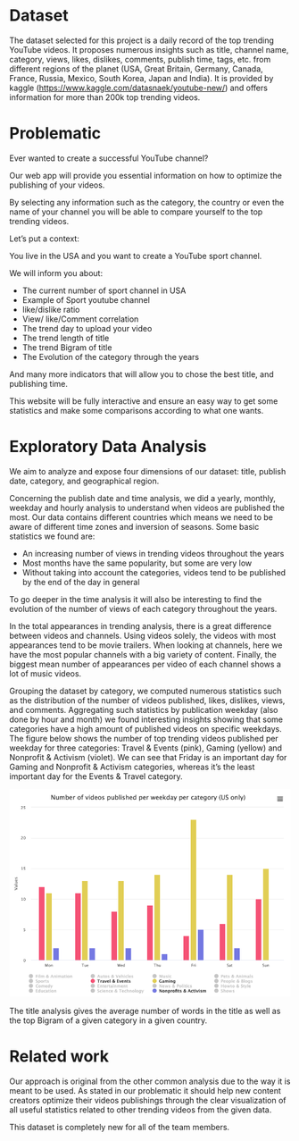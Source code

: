 # Dataset
The dataset selected for this project is a daily record of the top trending YouTube videos. It proposes numerous insights such as title, channel name, category, views, likes, dislikes, comments, publish time, tags, etc. from different regions of the planet (USA, Great Britain, Germany, Canada, France, Russia, Mexico, South Korea, Japan and India).
It is provided by kaggle (https://www.kaggle.com/datasnaek/youtube-new/) and offers information for more than 200k top trending videos.

# Problematic
Ever wanted to create a successful YouTube channel?

Our web app will provide you essential information on how to optimize the publishing of your videos.

By selecting any information such as the category, the country or even the name of your channel you will be able to compare yourself to the top trending videos.

Let’s put a context:

You live in the USA and you want to create a YouTube sport channel.

We will inform you about:
- The current number of sport channel in USA
- Example of Sport youtube channel
- like/dislike ratio
- View/ like/Comment correlation
- The trend day to upload your video
- The trend length of title
- The trend Bigram of title
- The Evolution of the category through the years

And many more indicators that will allow you to chose the best title, and publishing time.

This website will be fully interactive and ensure an easy way to get some statistics and make some comparisons according to what one wants.

# Exploratory Data Analysis

We aim to analyze and expose four dimensions of our dataset: title, publish date, category, and geographical region.

Concerning the publish date and time analysis, we did a yearly, monthly, weekday and hourly analysis to understand when videos are published the most. Our data contains different countries which means we need to be aware of different time zones and inversion of seasons. Some basic statistics we found are:

- An increasing number of views in trending videos throughout the years
- Most months have the same popularity, but some are very low
- Without taking into account the categories, videos tend to be published by the end of the day in general

To go deeper in the time analysis it will also be interesting to find the evolution of the number of views of each category throughout the years.

In the total appearances in trending analysis, there is a great difference between videos and channels. Using videos solely, the videos with most appearances tend to be movie trailers. When looking at channels, here we have the most popular channels with a big variety of content. Finally, the biggest mean number of appearances per video of each channel shows a lot of music videos.

Grouping the dataset by category, we computed numerous statistics such as the distribution of the number of videos published, likes, dislikes, views, and comments. Aggregating such statistics by publication weekday (also done by hour and month) we found interesting insights showing that some categories have a high amount of published videos on specific weekdays. The figure below shows the number of top trending videos published per weekday for three categories: Travel & Events (pink), Gaming (yellow) and Nonprofit & Activism (violet). We can see that Friday is an important day for Gaming and Nonprofit & Activism categories, whereas it’s the least important day for the Events & Travel category.

![Number of videos published per weekday per category (US only)](imgs/videos_by_weekday_by_category.png)

The title analysis gives the average number of words in the title as well as the top Bigram of a given category in a given country.


# Related work

Our approach is original from the other common analysis due to the way it is meant to be used. As stated in our problematic it should help new content creators optimize their videos publishings through the clear visualization of all useful statistics related to other trending videos from the given data.

This dataset is completely new for all of the team members.
